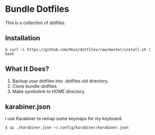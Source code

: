 # Bundle Dotfiles

This is a collection of dotfiles.

## Installation

`$ curl -L https://github.com/hbin/dotfiles/raw/master/install.sh | bash`

## What It Does?

1. Backup your dotfiles into .dotfiles.old directory.
2. Clone bundle-dotfiles.
3. Make symbolink to HOME directory.

## karabiner.json

I use Karabiner to remap some keymaps for my keyboard.

`$ cp ./karabiner.json ~/.config/karabiner/karabiner.json`
